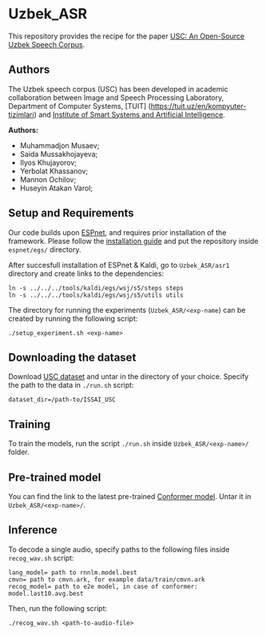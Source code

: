 # Uzbek_ASR


This repository provides the recipe for the paper [USC: An Open-Source Uzbek Speech Corpus](https://arxiv.org/abs/2107.14419).

## Authors

The Uzbek speech corpus (USC) has been developed in academic collaboration between Image and Speech Processing Laboratory, Department of Computer Systems, [TUIT] (https://tuit.uz/en/kompyuter-tizimlari) and [Institute of Smart Systems and Artificial Intelligence]( https://issai.nu.edu.kz). 

**Authors:**
- Muhammadjon Musaev;
- Saida Mussakhojayeva;
- Ilyos Khujayorov;
- Yerbolat Khassanov;
- Mannon Ochilov;
- Huseyin Atakan Varol;

## Setup and Requirements 

Our code builds upon [ESPnet](https://github.com/espnet/espnet), and requires prior installation of the framework. Please follow the [installation guide](https://espnet.github.io/espnet/installation.html) and put the repository inside `espnet/egs/` directory.

After succesfull installation of ESPnet & Kaldi, go to `Uzbek_ASR/asr1` directory and create links to the dependencies:
```
ln -s ../../../tools/kaldi/egs/wsj/s5/steps steps
ln -s ../../../tools/kaldi/egs/wsj/s5/utils utils
```
The directory for running the experiments (`Uzbek_ASR/<exp-name`) can be created by running the following script:

```
./setup_experiment.sh <exp-name>
```

## Downloading the dataset
 
Download [USC dataset](https://issai.nu.edu.kz/uzbek-asr/) and untar in the directory of your choice. Specify the path to the data in  `./run.sh` script:
```
dataset_dir=/path-to/ISSAI_USC
```

## Training

To train the models, run the script `./run.sh` inside `Uzbek_ASR/<exp-name>/` folder.

## Pre-trained model

You can find the link to the latest pre-trained [Conformer model](https://issai.nu.edu.kz/wp-content/uploads/2021/07/model.tar.gz). Untar it in `Uzbek_ASR/<exp-name>/`. 

## Inference
To decode a single audio, specify paths to the following files inside `recog_wav.sh` script:
```
lang_model= path to rnnlm.model.best
cmvn= path to cmvn.ark, for example data/train/cmvn.ark
recog_model= path to e2e model, in case of conformer: model.last10.avg.best 
```
Then, run the following script:
```
./recog_wav.sh <path-to-audio-file>
```
